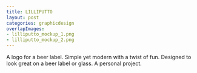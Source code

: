 ```yaml
---
title: LILLIPUTTO
layout: post
categories: graphicdesign
overlapImages:
- lilliputto_mockup_1.png
- lilliputto_mockup_2.png
---
```


A logo for a beer label. Simple yet modern with a twist of fun. Designed to look great on a beer label or glass. 
A personal project.